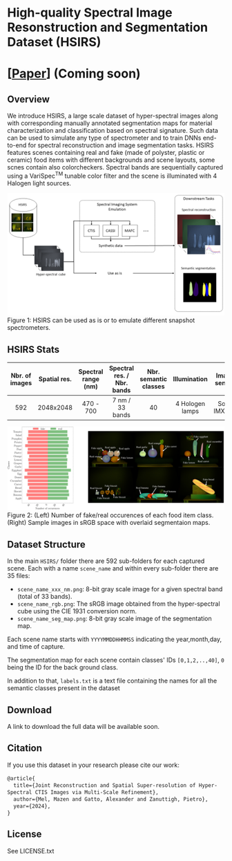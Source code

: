 # High-quality Spectral Image Resonstruction and Segmentation Dataset (HSIRS)
# [[Paper](https://github.com/LTTM/HSIRS/edit/main/README.md)] (Coming soon)

## Overview
We introduce HSIRS, a large scale dataset of hyper-spectral images along with corresponding manually annotated segmentation maps for material characterization and classification based on spectral signature. Such data can be used to simulate any type of spectrometer and to train DNNs end-to-end for spectral reconstruction and image segmentation tasks. HSIRS features scenes containing real and fake (made of polyster, plastic or ceramic) food items with different backgrounds and scene layouts, some scnes contain also colorcheckers. 
Spectral bands are sequentially captured using a VariSpec<sup>TM</sup> tunable color filter and the scene is illuminated with 4 Halogen light sources. 

![alt text](hsirs_schem.png "Overview")
Figure 1: HSIRS can be used as is or to emulate different snapshot spectrometers. 
## HSIRS Stats
| Nbr. of images    | Spatial res. | Spectral range (nm)| Spectral res. / Nbr. bands | Nbr. semantic classes | Illumination | Image sensor |
| :---------------: | :----------: | :----------------: | :------------------------: | :-------------------: | :----------: | :----------:|
| 592 | 2048x2048 | 470 - 700 | 7 nm / 33 bands | 40 | 4 Hologen lamps | Sony IMX287

![alt text](stats.png "Stats")
Figure 2: (Left) Number of fake/real occurences of each food item class. (Right) Sample images in sRGB space with overlaid segmentaion maps. 

## Dataset Structure
In the main `HSIRS/` folder there are 592 sub-folders for each captured scene. Each with a name `scene_name` and within every sub-folder there are 35 files:
- `scene_name_xxx_nm.png`: 8-bit gray scale image for a given spectral band (total of 33 bands).
- `scene_name_rgb.png`: The sRGB image obtained from the hyper-spectral cube using the CIE 1931 conversion norm.
- `scene_name_seg_map.png`: 8-bit gray scale image of the segmentation map.

Each scene name starts with `YYYYMMDDHHMMSS` indicating the year,month,day, and time of capture. 

The segmentation map for each scene contain classes' IDs `[0,1,2,..,40]`, `0` being the ID for the back ground class.

In addition to that, `labels.txt` is a text file containing the names for all the semantic classes present in the dataset

## Download 
A link to download the full data will be available soon.

## Citation
If you use this dataset in your research please cite our work:
```
@article{
  title={Joint Reconstruction and Spatial Super-resolution of Hyper-Spectral CTIS Images via Multi-Scale Refinement},
  author={Mel, Mazen and Gatto, Alexander and Zanuttigh, Pietro},
  year={2024},
}
```
## License
See LICENSE.txt

